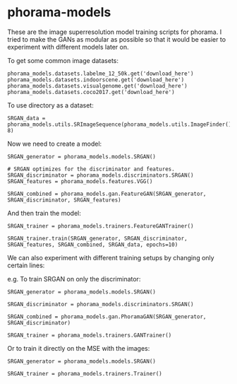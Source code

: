 # phorama-models

These are the image superresolution model training scripts for phorama. I tried to make the GANs as modular as possible so that it would be easier to experiment with different models later on.

To get some common image datasets:

```python3
phorama_models.datasets.labelme_12_50k.get('download_here')
phorama_models.datasets.indoorscene.get('download_here')
phorama_models.datasets.visualgenome.get('download_here')
phorama_models.datasets.coco2017.get('download_here')
```

To use directory as a dataset:

```python3
SRGAN_data = phorama_models.utils.SRImageSequence(phorama_models.utils.ImageFinder().search('download_here'), 8)
```

Now we need to create a model:

```python3
SRGAN_generator = phorama_models.models.SRGAN()

# SRGAN optimizes for the discriminator and features.
SRGAN_discriminator = phorama_models.discriminators.SRGAN()
SRGAN_features = phorama_models.features.VGG()

SRGAN_combined = phorama_models.gan.FeatureGAN(SRGAN_generator, SRGAN_discriminator, SRGAN_features)
```

And then train the model:

```python3
SRGAN_trainer = phorama_models.trainers.FeatureGANTrainer()

SRGAN_trainer.train(SRGAN_generator, SRGAN_discriminator, SRGAN_features, SRGAN_combined, SRGAN_data, epochs=10)
```

We can also experiment with different training setups by changing only certain lines:

e.g. To train SRGAN on only the discriminator:

```python3
SRGAN_generator = phorama_models.models.SRGAN()

SRGAN_discriminator = phorama_models.discriminators.SRGAN()

SRGAN_combined = phorama_models.gan.PhoramaGAN(SRGAN_generator, SRGAN_discriminator)

SRGAN_trainer = phorama_models.trainers.GANTrainer()
```

Or to train it directly on the MSE with the images:

```python3
SRGAN_generator = phorama_models.models.SRGAN()

SRGAN_trainer = phorama_models.trainers.Trainer()
```
